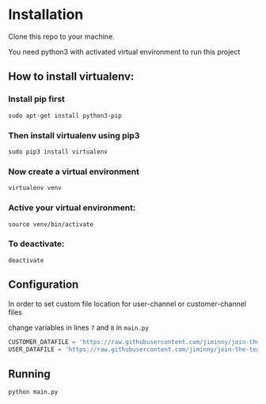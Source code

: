 # Installation
Clone this repo to your machine.

You need python3 with activated virtual environment to run this project

## How to install virtualenv:

### Install **pip** first

    sudo apt-get install python3-pip

### Then install **virtualenv** using pip3

    sudo pip3 install virtualenv 

### Now create a virtual environment 

    virtualenv venv 
    
### Active your virtual environment:    

    source venv/bin/activate

### To deactivate:

    deactivate
## Configuration
In order to set custom file location for user-channel or customer-channel files
 
 change variables in lines `7` and `8`  in `main.py` 
```python
CUSTOMER_DATAFILE = 'https://raw.githubusercontent.com/jiminny/join-the-team/master/assets/customer-channel.txt'
USER_DATAFILE = 'https://raw.githubusercontent.com/jiminny/join-the-team/master/assets/user-channel.txt'
```
## Running
```python 
python main.py
```